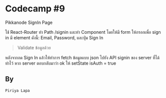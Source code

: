 # Codecamp #9

Pikkanode SignIn Page

ใช้ React-Router ทำ Path /signin และทำ Component <SignIn /> โดยให้มี
form ให้กรอกเพื่อ sign in มี element ดังนี้: Email, Password, และปุ่ม Sign In

> Validate ข้อมูลด้วย

หลังจากกด Sign In แล้วให้ทำการ fetch ข้อมูลแบบ json ไปยัง API signin
ของ server ที่ได้ทำไว้ หาก server ตอบกลับมาว่า ok ให้ setState isAuth =
true

## By
	Piriya Lapa
